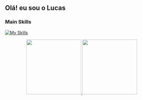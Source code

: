 ## Olá! eu sou o Lucas

### Main Skills

[![My Skills](https://skillicons.dev/icons?i=php,laravel,git,github,css,tailwindcss,html,javascript,jquery,mysql,docker,vue)](https://skillicons.dev)

<div align="center">
  <a href="https://github.com/llucasbandeira">
  <img height="180em" src="https://github-readme-stats.vercel.app/api?username=llucasbandeira&show_icons=true&theme=radical&include_all_commits=true&count_private=true"/>
  <img height="180em" src="https://github-readme-stats.vercel.app/api/top-langs/?username=llucasbandeira&layout=compact&langs_count=7&theme=dark"/>
</div>

